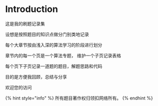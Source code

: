 # Introduction

这是我的刷题记录集

设想是按照题目的知识点做分门别类地记录

每个大章节按由浅入深的算法学习的阶段进行划分

章节内的每一个页是一个算法专题， 维护一个子页记录表格

每个页下子页记录一道题的题目，解题思路和代码

目的是方便我回顾，总结与分享

欢迎您的访问





{% hint style="info" %}
所有题目著作权归领扣网络所有。
{% endhint %}

